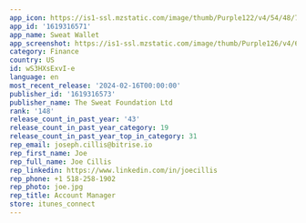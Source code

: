 ```yaml
---
app_icon: https://is1-ssl.mzstatic.com/image/thumb/Purple122/v4/54/48/75/54487585-65f0-8ec8-d032-ad8271a91f06/AppIcon-1x_U007emarketing-0-5-0-85-220.png/1024x1024bb.png
app_id: '1619316571'
app_name: Sweat Wallet
app_screenshot: https://is1-ssl.mzstatic.com/image/thumb/Purple126/v4/6e/db/73/6edb731e-2f70-44de-c495-af9617851def/f617417f-34cf-423f-bf69-04b6efd96c6f_Appstore_-_Big_-_Screen_1.png/1242x2688bb.png
category: Finance
country: US
id: wS3HXsExvI-e
language: en
most_recent_release: '2024-02-16T00:00:00'
publisher_id: '1619316573'
publisher_name: The Sweat Foundation Ltd
rank: '148'
release_count_in_past_year: '43'
release_count_in_past_year_category: 19
release_count_in_past_year_top_in_category: 31
rep_email: joseph.cillis@bitrise.io
rep_first_name: Joe
rep_full_name: Joe Cillis
rep_linkedin: https://www.linkedin.com/in/joecillis
rep_phone: +1 518-258-1902
rep_photo: joe.jpg
rep_title: Account Manager
store: itunes_connect
---
```

